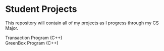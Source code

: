 # Student Projects

This repository will contain all of my projects as I progress through my CS Major.

Transaction Program (C++)  
GreenBox Program (C++)


